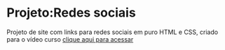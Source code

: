 # Projeto:Redes sociais

Projeto de site com links para redes sociais em puro HTML e CSS, criado para o vídeo curso [clique aqui para acessar](https://cleytonandrade.github.io/projeto-social/)
